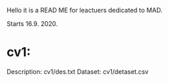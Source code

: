 Hello it is a READ ME for leactuers dedicated to MAD.

Starts 16.9. 2020.

# cv1: 
Description: cv1/des.txt
Dataset: cv1/detaset.csv





